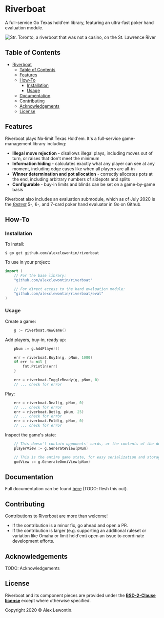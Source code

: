 # Riverboat

A full-service Go Texas hold'em library, featuring an ultra-fast poker hand evaluation module.

![Str. Toronto, a riverboat that was not a casino, on the St. Lawrence River](https://cdn.loc.gov/service/pnp/det/4a30000/4a31000/4a31700/4a31769v.jpg)


## Table of Contents

- [Riverboat](#riverboat)
  - [Table of Contents](#table-of-contents)
  - [Features](#features)
  - [How-To](#how-to)
    - [Installation](#installation)
    - [Usage](#usage)
  - [Documentation](#documentation)
  - [Contributing](#contributing)
  - [Acknowledgements](#acknowledgements)
  - [License](#license)

## Features

Riverboat plays No-limit Texas Hold'em. It's a full-service game-management library including:

- **Illegal move rejection** - disallows illegal plays, including moves out of turn, or raises that don't meet the minimum
- **Information hiding** - calculates exactly what any player can see at any moment, including edge cases like when all players are all-in
- **Winner determination and pot allocation** - correctly allocates pots at the end, including arbitrary numbers of sidepots and splits
- **Configurable** - buy-in limits and blinds can be set on a game-by-game basis

Riverboat also includes an evaluation submodule, which as of July 2020 is the *[fastest](./eval#benchmarks)* 5-, 6-, and 7-card poker hand evaluator in Go on Github.


## How-To

### Installation

To install:

```shell
$ go get github.com/alexclewontin/riverboat
```

To use in your project:

```go
import (
    // For the base library:
    "github.com/alexclewontin/riverboat"

    // For direct access to the hand evaluation module:
    "github.com/alexclewontin/riverboat/eval"
)
```

### Usage

Create a game:
```go
    g := riverboat.NewGame()
```

Add players, buy-in, ready up:
```go
    pNum := g.AddPlayer()

    err = riverboat.BuyIn(g, pNum, 1000)
    if err != nil {
        fmt.Println(err)
    }

    err = riverboat.ToggleReady(g, pNum, 0)
    // ... check for error
```

Play:

```go
    err = riverboat.Deal(g, pNum, 0)
    // ... check for error
    err = riverboat.Bet(g, pNum, 25)
    // ... check for error
    err = riverboat.Fold(g, pNum, 0)
    // ... check for error
```

Inspect the game's state:

```go
    // This doesn't contain opponents' cards, or the contents of the deck
    playerView := g.GenerateView(pNum)

    // This is the entire game state, for easy serialization and storage in a persistence layer
    godView := g.GenerateOmniView(pNum)
```
## Documentation

Full documentation can be found [here](https://pkg.go.dev/github.com/alexclewontin/riverboat) (TODO: flesh this out).

## Contributing

Contributions to Riverboat are more than welcome!

- If the contribution is a minor fix, go ahead and open a PR.
- If the contribution is larger (e.g. supporting an additional ruleset or variation like Omaha or limit hold'em) open an issue to coordinate development efforts.

## Acknowledgements

TODO: Acknowledgements

## License

Riverboat and its component pieces are provided under the **[BSD-2-Clause license](http://opensource.org/licenses/mit-license.php)** except where otherwise specified. 

Copyright 2020 © Alex Lewontin.
